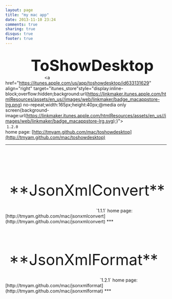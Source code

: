 ```yaml
---
layout: page
title: "my mac app"
date: 2013-11-10 23:24
comments: true
sharing: true
disqus: true
footer: true
---
```

<a style="display:inline-block;background:url(/mac/toshowdesktop/icon_small.png);background-repeat:no-repeat;width:64px;height:64px;"></a>
&nbsp;&nbsp;&nbsp;<font size=+4>**ToShowDesktop**</font>
&nbsp;&nbsp;&nbsp;&nbsp;&nbsp;&nbsp;&nbsp;&nbsp;&nbsp;&nbsp;&nbsp;&nbsp;&nbsp;
&nbsp;&nbsp;&nbsp;&nbsp;&nbsp;&nbsp;&nbsp;&nbsp;&nbsp;&nbsp;&nbsp;&nbsp;&nbsp;&nbsp;&nbsp;&nbsp;
<a href="https://itunes.apple.com/us/app/toshowdesktop/id633131629" align="right" target="itunes_store"style="display:inline-block;overflow:hidden;background:url(https://linkmaker.itunes.apple.com/htmlResources/assets/en_us//images/web/linkmaker/badge_macappstore-lrg.png) no-repeat;width:165px;height:40px;@media only screen{background-image:url(https://linkmaker.itunes.apple.com/htmlResources/assets/en_us//images/web/linkmaker/badge_macappstore-lrg.svg);}"></a>   
&nbsp;`1.2.0`   
home page: [http://tmyam.github.com/mac/toshowdesktop](http://tmyam.github.com/mac/toshowdesktop)
***
<br/>
<br/>
<a style="display:inline-block;background:url(/mac/jsonxmlconvert/icon_small.png);background-repeat:no-repeat;width:64px;height:64px;"></a>
&nbsp;&nbsp;&nbsp;<font size=+4>**JsonXmlConvert**</font>
&nbsp;&nbsp;&nbsp;&nbsp;&nbsp;&nbsp;&nbsp;&nbsp;&nbsp;&nbsp;&nbsp;&nbsp;&nbsp;
&nbsp;&nbsp;&nbsp;&nbsp;&nbsp;&nbsp;&nbsp;&nbsp;&nbsp;&nbsp;&nbsp;&nbsp;&nbsp;
<a href="https://itunes.apple.com/us/app/jsonxmlconvert/id644876099" align="right" target="itunes_store"style="display:inline-block;overflow:hidden;background:url(https://linkmaker.itunes.apple.com/htmlResources/assets/en_us//images/web/linkmaker/badge_macappstore-lrg.png) no-repeat;width:165px;height:40px;@media only screen{background-image:url(https://linkmaker.itunes.apple.com/htmlResources/assets/en_us//images/web/linkmaker/badge_macappstore-lrg.svg);}"></a>   
&nbsp;`1.1.1`   
home page: [http://tmyam.github.com/mac/jsonxmlconvert](http://tmyam.github.com/mac/jsonxmlconvert)
***
<br/>
<br/>
<a style="display:inline-block;background:url(/mac/jsonxmlformat/icon_small.png);background-repeat:no-repeat;width:64px;height:64px;"></a>
&nbsp;&nbsp;&nbsp;<font size=+4>**JsonXmlFormat**</font>
&nbsp;&nbsp;&nbsp;&nbsp;&nbsp;&nbsp;&nbsp;&nbsp;&nbsp;&nbsp;&nbsp;&nbsp;&nbsp;
&nbsp;&nbsp;&nbsp;&nbsp;&nbsp;&nbsp;&nbsp;&nbsp;&nbsp;&nbsp;&nbsp;&nbsp;&nbsp;&nbsp;&nbsp;&nbsp;
<a href="https://itunes.apple.com/us/app/jsonxmlconvert/id755258888" align="right" target="itunes_store"style="display:inline-block;overflow:hidden;background:url(https://linkmaker.itunes.apple.com/htmlResources/assets/en_us//images/web/linkmaker/badge_macappstore-lrg.png) no-repeat;width:165px;height:40px;@media only screen{background-image:url(https://linkmaker.itunes.apple.com/htmlResources/assets/en_us//images/web/linkmaker/badge_macappstore-lrg.svg);}"></a>   
&nbsp;`1.2.1`   
home page: [http://tmyam.github.com/mac/jsonxmlformat](http://tmyam.github.com/mac/jsonxmlformat)
***